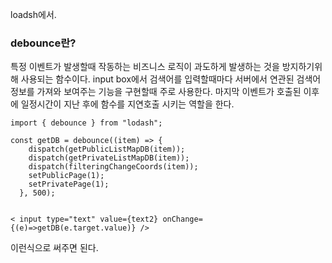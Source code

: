 loadsh에서.

### debounce란?

특정 이벤트가 발생할때 작동하는 비즈니스 로직이 과도하게 발생하는 것을 방지하기위해 사용되는 함수이다.
input box에서 검색어를 입력할때마다 서버에서 연관된 검색어 정보를 가져와 보여주는 기능을 구현할때 주로 사용한다.
마지막 이벤트가 호출된 이후에 일정시간이 지난 후에 함수를 지연호출 시키는 역할을 한다.

```
import { debounce } from "lodash";

const getDB = debounce((item) => {
    dispatch(getPublicListMapDB(item));
    dispatch(getPrivateListMapDB(item));
    dispatch(filteringChangeCoords(item));
    setPublicPage(1);
    setPrivatePage(1);
  }, 500);


< input type="text" value={text2} onChange={(e)=>getDB(e.target.value)} />
```

이런식으로 써주면 된다.
